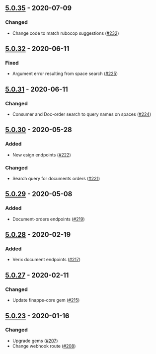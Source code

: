 ## [5.0.35] - 2020-07-09

### Changed
* Change code to match rubocop suggestions ([#232][i232])

[i232]: https://github.com/finapps/ruby-client/issues/232

[5.0.35]: https://github.com/finapps/ruby-client/compare/5.0.34...5.0.35

## [5.0.32] - 2020-06-11

### Fixed
* Argument error resulting from space search ([#225][i225])

[i225]: https://github.com/finapps/ruby-client/issues/225

[5.0.32]: https://github.com/finapps/ruby-client/compare/5.0.31...5.0.32

## [5.0.31] - 2020-06-11

### Changed
* Consumer and Doc-order search to query names on spaces ([#224][i224])

[i224]: https://github.com/finapps/ruby-client/issues/224

[5.0.31]: https://github.com/finapps/ruby-client/compare/5.0.30...5.0.31

## [5.0.30] - 2020-05-28

### Added
* New esign endpoints ([#222][i222])

### Changed
* Search query for documents orders ([#221][i221])

[i221]: https://github.com/finapps/ruby-client/issues/221
[i222]: https://github.com/finapps/ruby-client/issues/222

[5.0.30]: https://github.com/finapps/ruby-client/compare/5.0.29...5.0.30

## [5.0.29] - 2020-05-08

### Added
* Document-orders endpoints ([#219][i219])

[i219]: https://github.com/finapps/ruby-client/issues/219

[5.0.29]: https://github.com/finapps/ruby-client/compare/5.0.28...5.0.29

## [5.0.28] - 2020-02-19

### Added
* Verix document endpoints ([#217][i217])

[i217]: https://github.com/finapps/ruby-client/issues/217

[5.0.28]: https://github.com/finapps/ruby-client/compare/5.0.27...5.0.28

## [5.0.27] - 2020-02-11

### Changed
* Update finapps-core gem ([#215][i215])

[i215]: https://github.com/finapps/ruby-client/issues/215

[5.0.27]: https://github.com/finapps/ruby-client/compare/5.0.26...5.0.27

## [5.0.23] - 2020-01-16

### Changed
* Upgrade gems ([#207][i207])
* Change webhook route ([#208][i209])

[i207]: https://github.com/finapps/ruby-client/issues/207
[i209]: https://github.com/finapps/ruby-client/issues/209

[5.0.23]: https://github.com/finapps/ruby-client/compare/5.0.22...5.0.23
